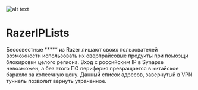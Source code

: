 ![alt text](https://upload.wikimedia.org/wikipedia/commons/thumb/5/52/Razer_wordmark.svg/2560px-Razer_wordmark.svg.png)
# RazerIPLists
Бессовестные ***** из Razer лишают своих пользователей возможности использовать их оверпрайсовые продукты при помозщи блокировки целого региона. Вход с российским IP в Synapse невозможен, а без этого ПО периферия превращается в китайское барахло за копеечную цену.
Данный список адресов, завернутый в VPN туннель позволит вернуть утраченное. 
